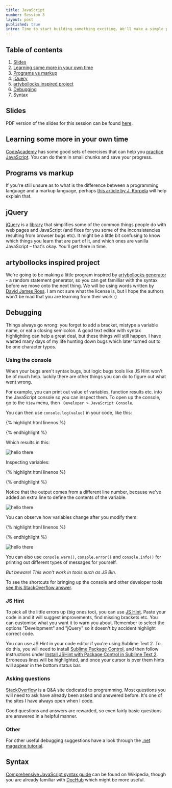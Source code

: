 ```yaml
---
title: JavaScript
number: Session 3 
layout: post
published: true
intro: Time to start building something exciting. We'll make a simple project that will introduce you to JavaScript syntax, and pave the way for making things with data from external sources.
---
```


## Table of contents

1. [Slides](#slides)
1. [Learning some more in your own time](#learning_some_more_in_your_own_time)
2. [Programs vs markup](#programs_vs_markup)
3. [jQuery](#jquery)
3. [artybollocks inspired project](#artybollocks_inspired_project)
6. [Debugging](#debugging)
7. [Syntax](#syntax)

## Slides

PDF version of the slides for this session can be found [here](/creative-coding-2012/assets/creative_coding_2012_session3_javascript.pdf).

## Learning some more in your own time

[CodeAcademy](http://www.codecademy.com/) has some good sets of exercises that can help you [practice JavaScript](http://www.codecademy.com/tracks/javascript-combined). You can do them in small chunks and save your progress.

## Programs vs markup

If you're still unsure as to what is the difference between a programming language and a markup language, perhaps [this article by J. Korpela](http://www.cs.tut.fi/~jkorpela/prog.html) will help explain that.

## jQuery

[jQuery](http://jquery.com/) is a [library][7] that simplifies some of the common things people do with web pages and JavaScript (and fixes for you some of the inconsistencies resulting from browser bugs etc). It might be a little bit confusing to know which things you learn that are part of it, and which ones are vanilla JavaScript – that's okay. You'll get there in time. 

## artybollocks inspired project

We're going to be making a little program inspired by [artybollocks generator](http://www.artybollocks.com/) - a random statement generator, so you can get familliar with the syntax before we move onto the next thing. We will be using words written by [David James Ross](http://www.davidjamesross.co.uk). I am not sure what the license is, but I hope the authors won't be mad that you are learning from their work :)

## Debugging

Things always go wrong: you forget to add a bracket, mistype a variable name, or eat a closing semicolon. A good text editor with syntax highlighting can help a great deal, but these things will still happen. I have wasted many days of my life hunting down bugs which later turned out to be one character typos.

### Using the console

When your bugs aren't syntax bugs, but logic bugs tools like JS Hint won't be of much help. luckily there are other things you can do to figure out what went wrong.  

For example, you can print out value of variables, function results etc. into the JavaScript console so you can inspect them. To open up the console, go to the `View` menu, then ` Developer > JavaScript Console`.

You can then use `console.log(value)` in your code, like this:

{% highlight html linenos %}
<script>
	console.log('hello there');
</script>
{% endhighlight %}

Which results in this:

![hello there](http://farm9.staticflickr.com/8077/8256654807_74ebbea534_o.png)

Inspecting variables:

{% highlight html linenos %}
<script>
	var greeting = "hello there";
	console.log(greeting);
</script>
{% endhighlight %}

Notice that the output comes from a different line number, because we've added an extra line to define the contents of the variable.

![hello there](http://farm9.staticflickr.com/8063/8256654853_a4065eb037_o.png)

You can observe how variables change after you modify them:

{% highlight html linenos %}
<script>
	var number = 1;
	console.log(number);
	number = number + 1;
	console.log(number);
</script>
{% endhighlight %}

![hello there](http://farm9.staticflickr.com/8216/8256654765_1427e1d9ff_o.png)

You can also use `console.warn()`, `console.error()` and `console.info()` for printing out different types of messages for yourself.

_But beware! This won't work in tools such as JS Bin._

To see the shortcuts for bringing up the console and other developer tools [see this StackOverflow answer][6].

### JS Hint

To pick all the little errors up (big ones too), you can use [JS Hint][3]. Paste your code in and it will suggest improvements, find missing brackets etc. You can customise what you want it to warn you about. Remember to select the options "Development" and "jQuery" so it doesn't by accident highlight correct code. 

You can use JS Hint in your code editor if you're using Sublime Text 2. To do this, you will need to install [Sublime Package Control][4], and then follow instructions under [Install JSHint with Package Control in Sublime Text 2][5]. Erroneous lines will be highlighted, and once your cursor is over them hints will appear in the bottom status bar.

### Asking questions 

[StackOverflow](http://stackoverflow.com/) is a Q&A site dedicated to programming. Most questions you will need to ask have already been asked and answered before. It's one of the sites I have always open when I code. 

Good questions and answers are rewarded, so even fairly basic questions are answered in a helpful manner.

### Other

For other useful debugging suggestions have a look through the [.net magazine tutorial][1].

## Syntax

[Comprehensive JavaScript syntax guide](http://en.wikipedia.org/wiki/JavaScript_syntax) can be found on Wikipedia, though you are already familiar with [DocHub](http://dochub.io/#javascript/) which might be more useful.




[1]: http://www.netmagazine.com/tutorials/javascript-debugging-beginners
[2]: http://www.jslint.com/
[3]: http://www.jshint.com/
[4]: http://wbond.net/sublime_packages/package_control
[5]: https://github.com/uipoet/sublime-jshint
[6]: http://stackoverflow.com/a/5104475/376704
[7]: http://en.wikipedia.org/wiki/Library_(computing)